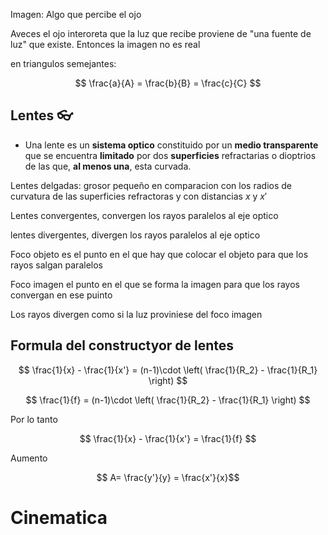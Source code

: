 Imagen: Algo que percibe el ojo

Aveces el ojo interoreta que la luz que recibe proviene de "una fuente de luz" que existe. Entonces la imagen no es real

en triangulos semejantes:

$$ \frac{a}{A} = \frac{b}{B} =  \frac{c}{C} $$

## Lentes 👓

* Una lente es un **sistema optico** constituido por un **medio transparente** que se encuentra **limitado** por dos **superficies** refractarias o dioptrios de las que, **al menos una**, esta curvada.

Lentes delgadas: grosor pequeño en comparacion con los radios de curvatura de las superficies refractoras y con distancias $x$ y $x'$ 

Lentes convergentes, convergen los rayos paralelos al eje optico

lentes divergentes, divergen los rayos paralelos al eje optico

Foco objeto es el punto en el que hay que colocar el objeto para que los rayos salgan paralelos

Foco imagen el punto en el que se forma la imagen para que los rayos convergan en ese puinto


Los rayos divergen como si la luz proviniese del foco imagen

## Formula del constructyor de lentes

$$ \frac{1}{x} - \frac{1}{x'} = (n-1)\cdot \left( \frac{1}{R_2} - \frac{1}{R_1} \right)  $$

$$ \frac{1}{f} = (n-1)\cdot \left( \frac{1}{R_2} - \frac{1}{R_1} \right)  $$

Por lo tanto

$$ \frac{1}{x} - \frac{1}{x'} = \frac{1}{f}  $$


Aumento 

$$ A= \frac{y'}{y} = \frac{x'}{x}$$



# Cinematica

